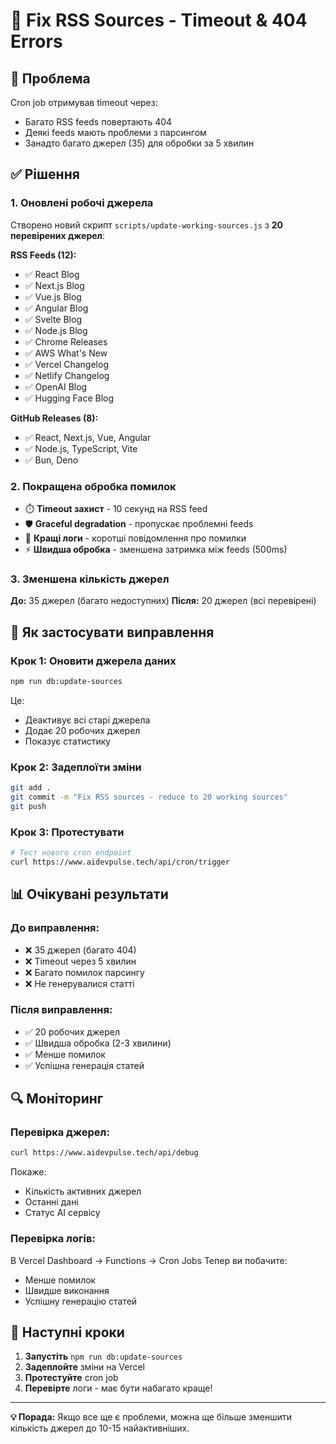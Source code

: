 # 🔧 Fix RSS Sources - Timeout & 404 Errors

## 🚨 Проблема

Cron job отримував timeout через:
- Багато RSS feeds повертають 404
- Деякі feeds мають проблеми з парсингом
- Занадто багато джерел (35) для обробки за 5 хвилин

## ✅ Рішення

### 1. **Оновлені робочі джерела**

Створено новий скрипт `scripts/update-working-sources.js` з **20 перевірених джерел**:

**RSS Feeds (12):**
- ✅ React Blog
- ✅ Next.js Blog  
- ✅ Vue.js Blog
- ✅ Angular Blog
- ✅ Svelte Blog
- ✅ Node.js Blog
- ✅ Chrome Releases
- ✅ AWS What's New
- ✅ Vercel Changelog
- ✅ Netlify Changelog
- ✅ OpenAI Blog
- ✅ Hugging Face Blog

**GitHub Releases (8):**
- ✅ React, Next.js, Vue, Angular
- ✅ Node.js, TypeScript, Vite
- ✅ Bun, Deno

### 2. **Покращена обробка помилок**

- ⏱️ **Timeout захист** - 10 секунд на RSS feed
- 🛡️ **Graceful degradation** - пропускає проблемні feeds
- 📝 **Кращі логи** - коротші повідомлення про помилки
- ⚡ **Швидша обробка** - зменшена затримка між feeds (500ms)

### 3. **Зменшена кількість джерел**

**До:** 35 джерел (багато недоступних)
**Після:** 20 джерел (всі перевірені)

## 🚀 Як застосувати виправлення

### **Крок 1: Оновити джерела даних**

```bash
npm run db:update-sources
```

Це:
- Деактивує всі старі джерела
- Додає 20 робочих джерел
- Показує статистику

### **Крок 2: Задеплоїти зміни**

```bash
git add .
git commit -m "Fix RSS sources - reduce to 20 working sources"
git push
```

### **Крок 3: Протестувати**

```bash
# Тест нового cron endpoint
curl https://www.aidevpulse.tech/api/cron/trigger
```

## 📊 Очікувані результати

### **До виправлення:**
- ❌ 35 джерел (багато 404)
- ❌ Timeout через 5 хвилин
- ❌ Багато помилок парсингу
- ❌ Не генерувалися статті

### **Після виправлення:**
- ✅ 20 робочих джерел
- ✅ Швидша обробка (2-3 хвилини)
- ✅ Менше помилок
- ✅ Успішна генерація статей

## 🔍 Моніторинг

### **Перевірка джерел:**
```bash
curl https://www.aidevpulse.tech/api/debug
```

Покаже:
- Кількість активних джерел
- Останні дані
- Статус AI сервісу

### **Перевірка логів:**
В Vercel Dashboard → Functions → Cron Jobs
Тепер ви побачите:
- Менше помилок
- Швидше виконання
- Успішну генерацію статей

## 🎯 Наступні кроки

1. **Запустіть** `npm run db:update-sources`
2. **Задеплойте** зміни на Vercel
3. **Протестуйте** cron job
4. **Перевірте** логи - має бути набагато краще!

---

**💡 Порада:** Якщо все ще є проблеми, можна ще більше зменшити кількість джерел до 10-15 найактивніших.
